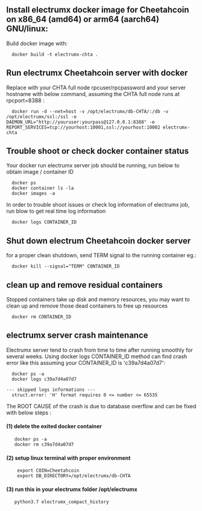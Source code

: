 ## Install electrumx docker image for Cheetahcoin on x86_64 (amd64) or arm64 (aarch64) GNU/linux: 
Build docker image with:

```
  docker build -t electrumx-chta .
```

## Run electrumx Cheetahcoin server with docker

Replace with your CHTA full node rpcuser/rpcpassword and your server hostname with below command, assuming the CHTA full node runs at rpcport=8388 :

```
  docker run -d --net=host -v /opt/electrumx/db-CHTA/:/db -v /opt/electrumx/ssl:/ssl -e DAEMON_URL="http://youruser:yourpass@127.0.0.1:8388" -e REPORT_SERVICES=tcp://yourhost:10001,ssl://yourhost:10002 electrumx-chta
```

## Trouble shoot or check docker container status

Your docker run electrumx server job should be running, run below to obtain image / container ID

```
  docker ps
  docker container ls -la
  docker images -a
```

In order to trouble shoot issues or check log information of electrumx job, run blow to get real time log information 

```
  docker logs CONTAINER_ID
```

## Shut down electrum Cheetahcoin docker server
 for a proper clean shutdown, send TERM signal to the running container eg.: 

```
  docker kill --signal="TERM" CONTAINER_ID

```

## clean up and remove residual containers

Stopped containers take up disk and memory resources, you may want to clean up and remove those dead containers to free up resources

```
  docker rm CONTAINER_ID
```

## electrumx server crash maintenance

Electrumx server tend to crash from time to time after running smoothly for several weeks.  Using docker logs CONTAINER_ID method can find 
crash error like this assuming your CONTAINER_ID is 'c39a7d4a07d7': 
```
  docker ps -a
  docker logs c39a7d4a07d7

--- skipped logs informations ---
  struct.error: 'H' format requires 0 <= number <= 65535
```

The ROOT CAUSE of the crash is due to database overflow and can be fixed with below steps  :

#### (1) delete the exited docker container
```
   docker ps -a
   docker rm c39a7d4a07d7
```

#### (2) setup linux terminal with proper environment
```
    export COIN=Cheetahcoin
    export DB_DIRECTORY=/opt/electrumx/db-CHTA
```
#### (3) run this in your electrumx folder  /opt/electrumx 

```
   python3.7 electrumx_compact_history
```
